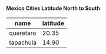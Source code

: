 
#### Mexico Cities Latitude North to South

| name | latitude |
|-|-|
| queretaro | 20.35 |
| tapachula | 14.90 |
